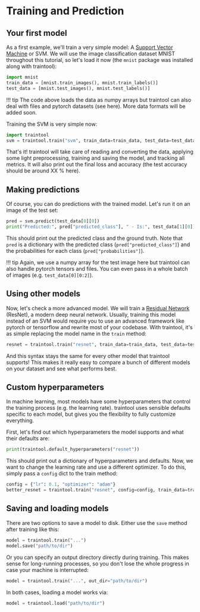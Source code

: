 # Training and Prediction

## Your first model

As a first example, we'll train a very simple model: A 
[Support Vector Machine](https://en.wikipedia.org/wiki/Support_vector_machine) or SVM. 
We will use the image classification dataset MNIST throughout this tutorial, so let's 
load it now (the `mnist` package was installed along with traintool):

```python
import mnist
train_data = [mnist.train_images(), mnist.train_labels()]
test_data = [mnist.test_images(), mnist.test_labels()]
```

!!! tip
    The code above loads the data as numpy arrays but traintool can also deal with 
    files and pytorch datasets (see here). More data formats will be added soon.

Training the SVM is very simple now:

```python
import traintool
svm = traintool.train("svm", train_data=train_data, test_data=test_data)
```

That's it! traintool will take care of reading and converting the data, applying some 
light preprocessing, training and saving the model, and tracking all metrics. It will 
also print out the final loss and accuracy (the test accuracy should be around XX % 
here).


## Making predictions

Of course, you can do predictions with the trained model. Let's run it on an image of 
the test set:

```python
pred = svm.predict(test_data[0][0])
print("Predicted:", pred["predicted_class"], " - Is:", test_data[1][0])
```

This should print out the predicted class and the ground truth. Note that `pred` is a 
dictionary with the predicted class (`pred["predicted_class"]`) and the probabilities 
for each class (`pred["probabilities"]`).

!!! tip
    Again, we use a numpy array for the test image here but traintool can also handle 
    pytorch tensors and files. You can even pass in a whole batch of images 
    (e.g. `test_data[0][0:2]`). 


## Using other models

Now, let's check a more advanced model. We will train a [Residual Network](https://arxiv.org/abs/1512.03385) 
(ResNet), a modern deep neural network. Usually, training this model instead of an SVM 
would require you to use an advanced framework like pytorch or tensorflow and rewrite 
most of your codebase. With traintool, it's as simple replacing the model name in the `train` method:

```python
resnet = traintool.train("resnet", train_data=train_data, test_data=test_data)
```

And this syntax stays the same for every other model that traintool supports! This makes 
it really easy to compare a bunch of different models on your dataset and see what 
performs best. 


## Custom hyperparameters

In machine learning, most models have some hyperparameters that control the training 
process (e.g. the learning rate). traintool uses sensible defaults specific to each 
model, but gives you the flexibility to fully customize everything. 

First, let's find out which hyperparameters the model supports and what their defaults 
are:

```python
print(traintool.default_hyperparameters("resnet"))
```

This should print out a dictionary of hyperparameters and defaults. Now, we want to 
change the learning rate and use a different optimizer. To do this, simply pass a 
`config` dict to the train method:

```python
config = {"lr": 0.1, "optimizer": "adam"}
better_resnet = traintool.train("resnet", config=config, train_data=train_data, test_data=test_data)
```


## Saving and loading models

There are two options to save a model to disk. Either use the `save` method after 
training like this:

```python
model = traintool.train("...")
model.save("path/to/dir")
```

Or you can specify an output directory directly during training. This makes sense for 
long-running processes, so you don't lose the whole progress in case your machine is 
interrupted:

```python
model = traintool.train("...", out_dir="path/to/dir")
```

In both cases, loading a model works via:

```python
model = traintool.load("path/to/dir")
```


<!--
---

This tutorial should show you everything to get started with traintool. We'll train and 
use a few different models on MNIST. 


## Installation

In the terminal, type:

```bash
pip install git+https://github.com/jrieke/traintool
```

Note that traintool requires Python 3.


## Data

We will use the image classification dataset MNIST throughout this tutorial. It 
contains images of handwritten digits, that need to be classified according to the 
digit 0-9. To load it, start a Python console and enter: 

```python
import mnist
train_data = [mnist.train_images(), mnist.train_labels()]
test_data = [mnist.test_images(), mnist.test_labels()]
```

The `mnist` package should have been installed along with traintool. It loads the 
images and labels as numpy arrays. 

!!! tip
    Besides numpy arrays, traintool can also handle pytorch datasets and files. More 
    data formats will be added soon.


## Training

Train a [Support Vector Machine](https://en.wikipedia.org/wiki/Support_vector_machine):

```python
import traintool
svm = traintool.train("svm", train_data=train_data, test_data=test_data)
```

Or train a [Residual Network](https://arxiv.org/abs/1512.03385):

```python
resnet = traintool.train("resnet", train_data=train_data, test_data=test_data)
```

Or train any other model that traintool supports! It's as simple as changing the model 
name – no need to learn a new framework or change your entire code base. traintool
makes it super easy to compare different models.


## Prediction

Run an image from the test set through the model:

```python
pred = svm.predict(test_data[0][0])
print("Predicted:", pred["predicted_class"], " - Is:", test_data[1][0])
```

`pred` is a dictionary with the predicted class (`pred["predicted_class"]`) and the 
probabilities for each class (`pred["probabilities"]`)


## Hyperparameters

Every model comes with sensible defaults for the hyperparameters. You can get these 
defaults via: 

```python
print(traintool.default_hyperparameters("resnet"))
```

To change hyperparameters, pass a `config` dict to the train method:

```python
config = {"lr": 0.1, "optimizer": "adam"}
better_resnet = traintool.train("resnet", config=config, train_data=train_data, test_data=test_data)
```
>